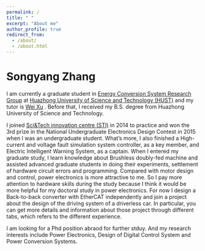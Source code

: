 ```yaml
---
permalink: /
title: " "
excerpt: "About me"
author_profile: true
redirect_from: 
  - /about/
  - /about.html
---
```


Songyang Zhang
=====
I am currently a graduate student in 
[Energy Conversion System Research Group](http://machinececs.seee.hust.edu.cn/ABOUT/Research_Group.htm)
at [Huazhong University of Science and Technology (HUST)](http://english.hust.edu.cn/) and my tutor is
[Wei Xu](http://machinececs.seee.hust.edu.cn/info/1037/1397.htm)
. Before that, I received my B.S. degree from Huazhong University of Science and Technology.

I joined 
[Sci&Tech innovation centre (STI)](http://sti.hust.edu.cn/)
in 2014 to practice and won the 3rd prize in the National Undergraduate Electronics Design Contest in 2015 when I was an undergraduate student. What’s more, I also finished a High-current and voltage fault simulation system controller, as a key member, and Electric Intelligent Warning System, as a captain. When I entered my graduate study, I learn knowledge about Brushless doubly-fed machine and assisted advanced graduate students in doing their experiments, settlement of hardware circuit errors and programming. Compared with motor design and control, power electronics is more attractive to me. So I pay more attention to hardware skills during the study because I think it would be more helpful for my doctoral study in power electronics. For now I design a Back-to-back converter with EtherCAT independently and join a project about the design of the driving system of a driverless car.
In particular, you can get more details and information about those project through different tabs, which refers to the different experience.


I am looking for a Phd position abraod for further stduy. And my research interests include Power Electronics, Design of Digital Control System and  Power Conversion Systems.
